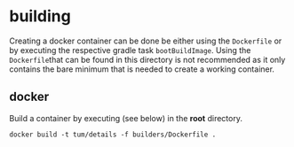 # building

Creating a docker container can be done be either using the `Dockerfile` or by
executing the respective gradle task `bootBuildImage`. Using the `Dockerfile`that can
be found in this directory is not recommended as it only contains the bare minimum that
is needed to create a working container.

## docker
Build a container by executing (see below) in the __root__ directory.

```
docker build -t tum/details -f builders/Dockerfile .
```
